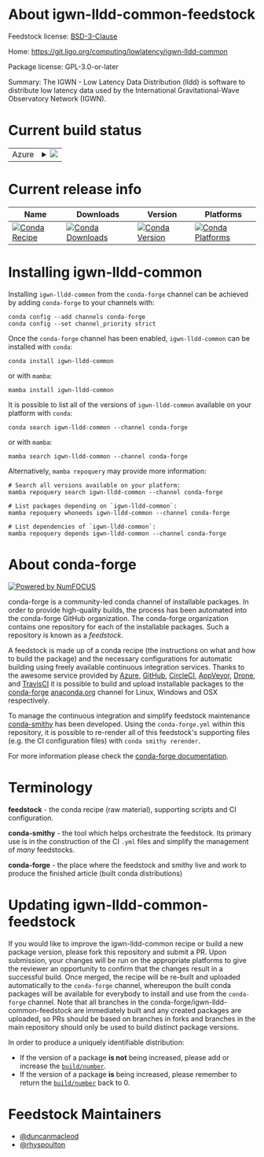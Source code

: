 About igwn-lldd-common-feedstock
================================

Feedstock license: [BSD-3-Clause](https://github.com/conda-forge/igwn-lldd-common-feedstock/blob/main/LICENSE.txt)

Home: https://git.ligo.org/computing/lowlatency/igwn-lldd-common

Package license: GPL-3.0-or-later

Summary: The IGWN - Low Latency Data Distribution (lldd) is software to distribute low latency data used by the International Gravitational-Wave Observatory Network (IGWN).

Current build status
====================


<table>
    
  <tr>
    <td>Azure</td>
    <td>
      <details>
        <summary>
          <a href="https://dev.azure.com/conda-forge/feedstock-builds/_build/latest?definitionId=18235&branchName=main">
            <img src="https://dev.azure.com/conda-forge/feedstock-builds/_apis/build/status/igwn-lldd-common-feedstock?branchName=main">
          </a>
        </summary>
        <table>
          <thead><tr><th>Variant</th><th>Status</th></tr></thead>
          <tbody><tr>
              <td>linux_64_python3.10.____cpython</td>
              <td>
                <a href="https://dev.azure.com/conda-forge/feedstock-builds/_build/latest?definitionId=18235&branchName=main">
                  <img src="https://dev.azure.com/conda-forge/feedstock-builds/_apis/build/status/igwn-lldd-common-feedstock?branchName=main&jobName=linux&configuration=linux%20linux_64_python3.10.____cpython" alt="variant">
                </a>
              </td>
            </tr><tr>
              <td>linux_64_python3.11.____cpython</td>
              <td>
                <a href="https://dev.azure.com/conda-forge/feedstock-builds/_build/latest?definitionId=18235&branchName=main">
                  <img src="https://dev.azure.com/conda-forge/feedstock-builds/_apis/build/status/igwn-lldd-common-feedstock?branchName=main&jobName=linux&configuration=linux%20linux_64_python3.11.____cpython" alt="variant">
                </a>
              </td>
            </tr><tr>
              <td>linux_64_python3.12.____cpython</td>
              <td>
                <a href="https://dev.azure.com/conda-forge/feedstock-builds/_build/latest?definitionId=18235&branchName=main">
                  <img src="https://dev.azure.com/conda-forge/feedstock-builds/_apis/build/status/igwn-lldd-common-feedstock?branchName=main&jobName=linux&configuration=linux%20linux_64_python3.12.____cpython" alt="variant">
                </a>
              </td>
            </tr><tr>
              <td>linux_64_python3.8.____cpython</td>
              <td>
                <a href="https://dev.azure.com/conda-forge/feedstock-builds/_build/latest?definitionId=18235&branchName=main">
                  <img src="https://dev.azure.com/conda-forge/feedstock-builds/_apis/build/status/igwn-lldd-common-feedstock?branchName=main&jobName=linux&configuration=linux%20linux_64_python3.8.____cpython" alt="variant">
                </a>
              </td>
            </tr><tr>
              <td>linux_64_python3.9.____cpython</td>
              <td>
                <a href="https://dev.azure.com/conda-forge/feedstock-builds/_build/latest?definitionId=18235&branchName=main">
                  <img src="https://dev.azure.com/conda-forge/feedstock-builds/_apis/build/status/igwn-lldd-common-feedstock?branchName=main&jobName=linux&configuration=linux%20linux_64_python3.9.____cpython" alt="variant">
                </a>
              </td>
            </tr><tr>
              <td>osx_64_python3.10.____cpython</td>
              <td>
                <a href="https://dev.azure.com/conda-forge/feedstock-builds/_build/latest?definitionId=18235&branchName=main">
                  <img src="https://dev.azure.com/conda-forge/feedstock-builds/_apis/build/status/igwn-lldd-common-feedstock?branchName=main&jobName=osx&configuration=osx%20osx_64_python3.10.____cpython" alt="variant">
                </a>
              </td>
            </tr><tr>
              <td>osx_64_python3.11.____cpython</td>
              <td>
                <a href="https://dev.azure.com/conda-forge/feedstock-builds/_build/latest?definitionId=18235&branchName=main">
                  <img src="https://dev.azure.com/conda-forge/feedstock-builds/_apis/build/status/igwn-lldd-common-feedstock?branchName=main&jobName=osx&configuration=osx%20osx_64_python3.11.____cpython" alt="variant">
                </a>
              </td>
            </tr><tr>
              <td>osx_64_python3.12.____cpython</td>
              <td>
                <a href="https://dev.azure.com/conda-forge/feedstock-builds/_build/latest?definitionId=18235&branchName=main">
                  <img src="https://dev.azure.com/conda-forge/feedstock-builds/_apis/build/status/igwn-lldd-common-feedstock?branchName=main&jobName=osx&configuration=osx%20osx_64_python3.12.____cpython" alt="variant">
                </a>
              </td>
            </tr><tr>
              <td>osx_64_python3.8.____cpython</td>
              <td>
                <a href="https://dev.azure.com/conda-forge/feedstock-builds/_build/latest?definitionId=18235&branchName=main">
                  <img src="https://dev.azure.com/conda-forge/feedstock-builds/_apis/build/status/igwn-lldd-common-feedstock?branchName=main&jobName=osx&configuration=osx%20osx_64_python3.8.____cpython" alt="variant">
                </a>
              </td>
            </tr><tr>
              <td>osx_64_python3.9.____cpython</td>
              <td>
                <a href="https://dev.azure.com/conda-forge/feedstock-builds/_build/latest?definitionId=18235&branchName=main">
                  <img src="https://dev.azure.com/conda-forge/feedstock-builds/_apis/build/status/igwn-lldd-common-feedstock?branchName=main&jobName=osx&configuration=osx%20osx_64_python3.9.____cpython" alt="variant">
                </a>
              </td>
            </tr><tr>
              <td>win_64_python3.10.____cpython</td>
              <td>
                <a href="https://dev.azure.com/conda-forge/feedstock-builds/_build/latest?definitionId=18235&branchName=main">
                  <img src="https://dev.azure.com/conda-forge/feedstock-builds/_apis/build/status/igwn-lldd-common-feedstock?branchName=main&jobName=win&configuration=win%20win_64_python3.10.____cpython" alt="variant">
                </a>
              </td>
            </tr><tr>
              <td>win_64_python3.11.____cpython</td>
              <td>
                <a href="https://dev.azure.com/conda-forge/feedstock-builds/_build/latest?definitionId=18235&branchName=main">
                  <img src="https://dev.azure.com/conda-forge/feedstock-builds/_apis/build/status/igwn-lldd-common-feedstock?branchName=main&jobName=win&configuration=win%20win_64_python3.11.____cpython" alt="variant">
                </a>
              </td>
            </tr><tr>
              <td>win_64_python3.12.____cpython</td>
              <td>
                <a href="https://dev.azure.com/conda-forge/feedstock-builds/_build/latest?definitionId=18235&branchName=main">
                  <img src="https://dev.azure.com/conda-forge/feedstock-builds/_apis/build/status/igwn-lldd-common-feedstock?branchName=main&jobName=win&configuration=win%20win_64_python3.12.____cpython" alt="variant">
                </a>
              </td>
            </tr><tr>
              <td>win_64_python3.8.____cpython</td>
              <td>
                <a href="https://dev.azure.com/conda-forge/feedstock-builds/_build/latest?definitionId=18235&branchName=main">
                  <img src="https://dev.azure.com/conda-forge/feedstock-builds/_apis/build/status/igwn-lldd-common-feedstock?branchName=main&jobName=win&configuration=win%20win_64_python3.8.____cpython" alt="variant">
                </a>
              </td>
            </tr><tr>
              <td>win_64_python3.9.____cpython</td>
              <td>
                <a href="https://dev.azure.com/conda-forge/feedstock-builds/_build/latest?definitionId=18235&branchName=main">
                  <img src="https://dev.azure.com/conda-forge/feedstock-builds/_apis/build/status/igwn-lldd-common-feedstock?branchName=main&jobName=win&configuration=win%20win_64_python3.9.____cpython" alt="variant">
                </a>
              </td>
            </tr>
          </tbody>
        </table>
      </details>
    </td>
  </tr>
</table>

Current release info
====================

| Name | Downloads | Version | Platforms |
| --- | --- | --- | --- |
| [![Conda Recipe](https://img.shields.io/badge/recipe-igwn--lldd--common-green.svg)](https://anaconda.org/conda-forge/igwn-lldd-common) | [![Conda Downloads](https://img.shields.io/conda/dn/conda-forge/igwn-lldd-common.svg)](https://anaconda.org/conda-forge/igwn-lldd-common) | [![Conda Version](https://img.shields.io/conda/vn/conda-forge/igwn-lldd-common.svg)](https://anaconda.org/conda-forge/igwn-lldd-common) | [![Conda Platforms](https://img.shields.io/conda/pn/conda-forge/igwn-lldd-common.svg)](https://anaconda.org/conda-forge/igwn-lldd-common) |

Installing igwn-lldd-common
===========================

Installing `igwn-lldd-common` from the `conda-forge` channel can be achieved by adding `conda-forge` to your channels with:

```
conda config --add channels conda-forge
conda config --set channel_priority strict
```

Once the `conda-forge` channel has been enabled, `igwn-lldd-common` can be installed with `conda`:

```
conda install igwn-lldd-common
```

or with `mamba`:

```
mamba install igwn-lldd-common
```

It is possible to list all of the versions of `igwn-lldd-common` available on your platform with `conda`:

```
conda search igwn-lldd-common --channel conda-forge
```

or with `mamba`:

```
mamba search igwn-lldd-common --channel conda-forge
```

Alternatively, `mamba repoquery` may provide more information:

```
# Search all versions available on your platform:
mamba repoquery search igwn-lldd-common --channel conda-forge

# List packages depending on `igwn-lldd-common`:
mamba repoquery whoneeds igwn-lldd-common --channel conda-forge

# List dependencies of `igwn-lldd-common`:
mamba repoquery depends igwn-lldd-common --channel conda-forge
```


About conda-forge
=================

[![Powered by
NumFOCUS](https://img.shields.io/badge/powered%20by-NumFOCUS-orange.svg?style=flat&colorA=E1523D&colorB=007D8A)](https://numfocus.org)

conda-forge is a community-led conda channel of installable packages.
In order to provide high-quality builds, the process has been automated into the
conda-forge GitHub organization. The conda-forge organization contains one repository
for each of the installable packages. Such a repository is known as a *feedstock*.

A feedstock is made up of a conda recipe (the instructions on what and how to build
the package) and the necessary configurations for automatic building using freely
available continuous integration services. Thanks to the awesome service provided by
[Azure](https://azure.microsoft.com/en-us/services/devops/), [GitHub](https://github.com/),
[CircleCI](https://circleci.com/), [AppVeyor](https://www.appveyor.com/),
[Drone](https://cloud.drone.io/welcome), and [TravisCI](https://travis-ci.com/)
it is possible to build and upload installable packages to the
[conda-forge](https://anaconda.org/conda-forge) [anaconda.org](https://anaconda.org/)
channel for Linux, Windows and OSX respectively.

To manage the continuous integration and simplify feedstock maintenance
[conda-smithy](https://github.com/conda-forge/conda-smithy) has been developed.
Using the ``conda-forge.yml`` within this repository, it is possible to re-render all of
this feedstock's supporting files (e.g. the CI configuration files) with ``conda smithy rerender``.

For more information please check the [conda-forge documentation](https://conda-forge.org/docs/).

Terminology
===========

**feedstock** - the conda recipe (raw material), supporting scripts and CI configuration.

**conda-smithy** - the tool which helps orchestrate the feedstock.
                   Its primary use is in the construction of the CI ``.yml`` files
                   and simplify the management of *many* feedstocks.

**conda-forge** - the place where the feedstock and smithy live and work to
                  produce the finished article (built conda distributions)


Updating igwn-lldd-common-feedstock
===================================

If you would like to improve the igwn-lldd-common recipe or build a new
package version, please fork this repository and submit a PR. Upon submission,
your changes will be run on the appropriate platforms to give the reviewer an
opportunity to confirm that the changes result in a successful build. Once
merged, the recipe will be re-built and uploaded automatically to the
`conda-forge` channel, whereupon the built conda packages will be available for
everybody to install and use from the `conda-forge` channel.
Note that all branches in the conda-forge/igwn-lldd-common-feedstock are
immediately built and any created packages are uploaded, so PRs should be based
on branches in forks and branches in the main repository should only be used to
build distinct package versions.

In order to produce a uniquely identifiable distribution:
 * If the version of a package **is not** being increased, please add or increase
   the [``build/number``](https://docs.conda.io/projects/conda-build/en/latest/resources/define-metadata.html#build-number-and-string).
 * If the version of a package **is** being increased, please remember to return
   the [``build/number``](https://docs.conda.io/projects/conda-build/en/latest/resources/define-metadata.html#build-number-and-string)
   back to 0.

Feedstock Maintainers
=====================

* [@duncanmacleod](https://github.com/duncanmacleod/)
* [@rhyspoulton](https://github.com/rhyspoulton/)

